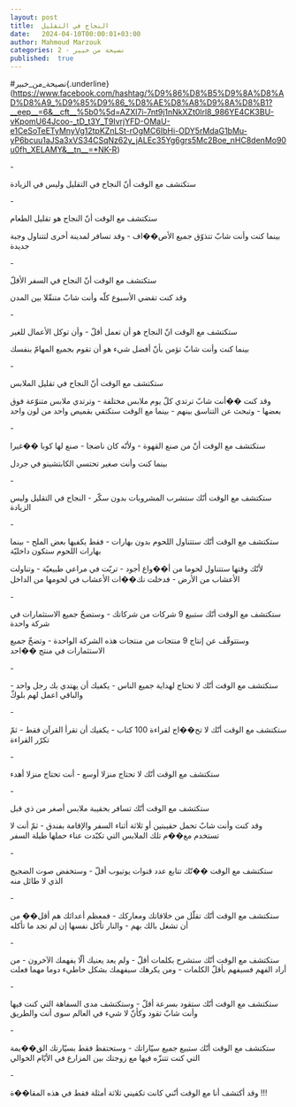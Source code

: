 ```yaml
---
layout: post
title:  النجاح في التقليل
date:   2024-04-10T00:00:01+03:00
author: Mahmoud Marzouk
categories: 2 - نصيحة من خبير
published:  true
---
```

\#نصيحة_من_خبير{.underline}(https://www.facebook.com/hashtag/%D9%86%D8%B5%D9%8A%D8%AD%D8%A9_%D9%85%D9%86_%D8%AE%D8%A8%D9%8A%D8%B1?__eep__=6&__cft__%5b0%5d=AZXl7i-7nt9j1nNkXZt0lrl8_986YE4CK3BU-vKpomU64Jcoo-_tD_t3Y_T9IvrjYFD-OMaU-e1CeSoTeETyMnyVg12tpKZnLSt-rOgMC6IbHi-ODY5rMdaG1bMu-yP6bcuu1aJSa3xVS34CSqNz62y_jALEc35Yg6grs5Mc2Boe_nHC8denMo90u0fh_XELAMY&__tn__=*NK-R)

\-

ستكتشف مع الوقت أنّ النجاح في التقليل وليس في الزيادة

\-

ستكتشف مع الوقت أنّ النجاح هو تقليل الطعام

بينما كنت وأنت شابّ تتذوّق جميع الأص��اف - وقد تسافر لمدينة أخرى لتتناول
وجبة جديدة

\-

ستكتشف مع الوقت أنّ النجاح في السفر الأقلّ

وقد كنت تقضي الأسبوع كلّه وأنت شابّ متنقّلا بين المدن

\-

ستكتشف مع الوقت انّ النجاح هو أن تعمل أقلّ - وأن توكل الأعمال
للغير

بينما كنت وأنت شابّ تؤمن بأنّ أفضل شيء هو أن تقوم بجميع المهامّ
بنفسك

\-

ستكتشف مع الوقت أنّ النجاح في تقليل الملابس

وقد كنت ��أنت شابّ ترتدي كلّ يوم ملابس مختلفة - وترتدي ملابس متنوّعة فوق
بعضها - وتبحث عن التناسق بينهم - بينما مع الوقت ستكتفي بقميص واحد من لون
واحد

\-

ستكتشف مع الوقت أنّ من صنع القهوة - ولأنّه كان ناضجا - صنع لها كوبا
��غيرا

بينما كنت وأنت صغير تحتسي الكابتشينو في جردل

\-

ستكتشف مع الوقت أنّك ستشرب المشروبات بدون سكّر - النجاح في التقليل وليس
الزيادة

\-

ستكتشف مع الوقت أنّك ستتناول اللحوم بدون بهارات - فقط يكفيها بعض الملح -
بينما بهارات اللحوم ستكون داخليّة

لأنّك وقتها ستتناول لحوما من أ��واع أجود - تربّت في مراعي طبيعيّة - وتناولت
الأعشاب من الأرض - فدخلت نك��ات الأعشاب في لحومها من الداخل

\-

ستكتشف مع الوقت أنّك ستبيع 9 شركات من شركاتك - وستضخّ جميع الاستثمارات في
شركة واحدة

وستتوقّف عن إنتاج 9 منتجات من منتجات هذه الشركة الواحدة - وتضخّ جميع
الاستثمارات في منتج ��احد

\-

ستكتشف مع الوقت أنّك لا تحتاج لهداية جميع الناس - يكفيك أن يهتدي بك رجل
واحد - والباقي اعمل لهم بلوكّ

\-

ستكتشف مع الوقت أنّك لا تح��اج لقراءة 100 كتاب - يكفيك أن تقرأ القرآن
فقط - ثمّ تكرّر القراءة

\-

ستكتشف مع الوقت أنّك لا تحتاج منزلا أوسع - أنت تحتاج منزلا
أهدء

\-

ستكتشف مع الوقت أنّك تسافر بحقيبة ملابس أصغر من ذي قبل

وقد كنت وأنت شابّ تحمل حقيبتين أو ثلاثة أثناء السفر والإقامة بفندق - ثمّ
أنت لا تستخدم مع��م تلك الملابس التي تكبّدت عناء حملها طيلة
السفر

\-

ستكتشف مع الوقت ��نّك تتابع عدد قنوات يوتيوب أقلّ - وستخفض صوت الضجيج الذي
لا طائل منه

\-

ستكتشف مع الوقت أنّك تقلّل من خلافاتك ومعاركك - فمعظم أعدائك هم أقل�� من أن
تشغل بالك بهم - والنار تأكل نفسها إن لم تجد ما تأكله

\-

ستكتشف مع الوقت أنّك ستشرح بكلمات أقلّ - ولم يعد يعنيك ألّا يفهمك
الآخرون - من أراد الفهم فسيفهم بأقلّ الكلمات - ومن يكرهك سيفهمك بشكل
خاطيء دوما مهما فعلت

\-

ستكتشف مع الوقت أنّك ستقود بسرعة أقلّ - وستكتشف مدى السفاهة التي كنت فيها
وأنت شابّ تقود وكأنّ لا شيء في العالم سوى أنت والطريق

\-

ستكتشف مع الوقت أنّك ستبيع جميع سيّاراتك - وستحتفظ فقط بسيّارتك الق��يمة
التي كنت تتنزّه فيها مع زوجتك بين المزارع في الأيّام الخوالي

\-

وقد أكتشف أنا مع الوقت أنّني كانت تكفيني ثلاثة أمثلة فقط في هذه
المقا��ة !!!
